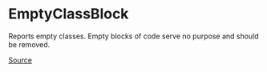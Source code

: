 # EmptyClassBlock

Reports empty classes. Empty blocks of code serve no purpose and should be removed.


[Source](https://detekt.dev/docs/rules/empty-blocks#emptyclassblock)
